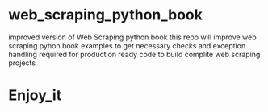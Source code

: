 # web_scraping_python_book
improved version of Web Scraping python book
this repo will improve web scraping pyhon book examples to get necessary checks and exception handling required for production
ready code to build complite web scraping projects
# Enjoy_it
